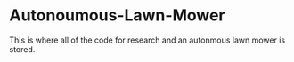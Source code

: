 # Autonoumous-Lawn-Mower

This is where all of the code for research and an autonmous lawn mower is stored.
